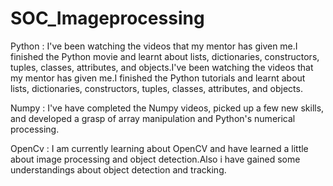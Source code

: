 # SOC_Imageprocessing

Python : I've been watching the videos that my mentor has given me.I finished the Python movie and learnt about lists, dictionaries, constructors, tuples, classes, attributes, and objects.I've been watching the videos that my mentor has given me.I finished the Python tutorials and learnt about lists, dictionaries, constructors, tuples, classes, attributes, and objects.

Numpy : I've have completed the Numpy videos, picked up a few new skills, and developed a grasp of array manipulation and Python's numerical processing.

OpenCv :  I am currently learning about OpenCV and have learned a little about image processing and object detection.Also i have gained some understandings about object detection and tracking.
